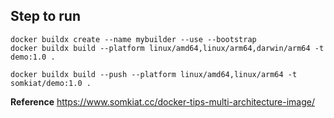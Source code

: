 ## Step to run
```
docker buildx create --name mybuilder --use --bootstrap
docker buildx build --platform linux/amd64,linux/arm64,darwin/arm64 -t demo:1.0 .

docker buildx build --push --platform linux/amd64,linux/arm64 -t somkiat/demo:1.0 .
```


**Reference**
https://www.somkiat.cc/docker-tips-multi-architecture-image/